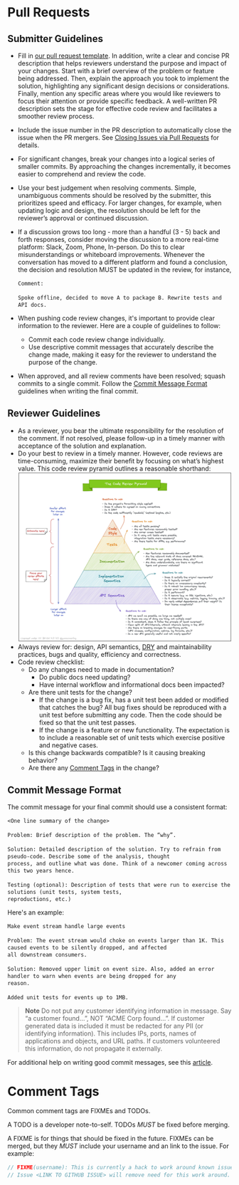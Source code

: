 # Pull Requests

## Submitter Guidelines

- Fill in [our pull request template](../../.github/PULL_REQUEST_TEMPLATE.md). In addition, write a clear and concise PR
  description that helps reviewers understand the purpose and impact of your changes. Start with a brief overview of the
  problem or feature being addressed. Then, explain the approach you took to implement the solution, highlighting any
  significant design decisions or considerations. Finally, mention any specific areas where you would like reviewers to
  focus their attention or provide specific feedback. A well-written PR description sets the stage for effective code
  review and facilitates a smoother review process.
- Include the issue number in the PR description to automatically close the issue when the PR mergers.
  See [Closing Issues via Pull Requests](https://github.blog/2013-05-14-closing-issues-via-pull-requests/) for details.
- For significant changes, break your changes into a logical series of smaller commits. By approaching the changes
  incrementally, it becomes easier to comprehend and review the code.
- Use your best judgement when resolving comments. Simple, unambiguous comments should be resolved by the submitter,
  this prioritizes speed and efficacy. For larger changes, for example, when updating logic and design, the resolution
  should be left for the reviewer’s approval or continued discussion.
- If a discussion grows too long - more than a handful (3 - 5) back and forth responses, consider moving the discussion
  to a more real-time platform: Slack, Zoom, Phone, In-person. Do this to clear misunderstandings or whiteboard
  improvements. Whenever the conversation has moved to a different platform and found a conclusion, the decision and
  resolution MUST be updated in the review, for instance,

  ```text
  Comment:

  Spoke offline, decided to move A to package B. Rewrite tests and API docs.
  ```

- When pushing code review changes, it's important to provide clear information to the reviewer. Here are a couple of
  guidelines to follow:
    - Commit each code review change individually.
    - Use descriptive commit messages that accurately describe the change made, making it easy for the reviewer to
      understand the purpose of the change.
- When approved, and all review comments have been resolved; squash commits to a single commit. Follow
  the [Commit Message Format](#commit-message-format) guidelines when writing the final commit.

## Reviewer Guidelines

- As a reviewer, you bear the ultimate responsibility for the resolution of the comment. If not resolved, please
  follow-up in a timely manner with acceptance of the solution and explanation.
- Do your best to review in a timely manner. However, code reviews are time-consuming, maximize their benefit by
  focusing on what’s highest value. This code review pyramid outlines a reasonable shorthand:
  ![Code Review Pyramid](code-review-pyramid.jpeg)
- Always review for: design, API semantics, [DRY](https://en.wikipedia.org/wiki/Don%27t_repeat_yourself) and
  maintainability practices, bugs and quality, efficiency and correctness.
- Code review checklist:
    - Do any changes need to made in documentation?
        - Do public docs need updating?
        - Have internal workflow and informational docs been impacted?
    - Are there unit tests for the change?
        - If the change is a bug fix, has a unit test been added or modified that catches the bug? All bug fixes should
          be reproduced with a unit test before submitting any code. Then the code should be fixed so that the unit test
          passes.
        - If the change is a feature or new functionality. The expectation is to include a reasonable set of unit tests
          which exercise positive and negative cases.
    - Is this change backwards compatible? Is it causing breaking behavior?
    - Are there any [Comment Tags](#comment-tags) in the change?

## Commit Message Format

The commit message for your final commit should use a consistent format:

```text
<One line summary of the change>

Problem: Brief description of the problem. The “why”.

Solution: Detailed description of the solution. Try to refrain from pseudo-code. Describe some of the analysis, thought
process, and outline what was done. Think of a newcomer coming across this two years hence.

Testing (optional): Description of tests that were run to exercise the solutions (unit tests, system tests,
reproductions, etc.)

```

Here's an example:

```text
Make event stream handle large events

Problem: The event stream would choke on events larger than 1K. This caused events to be silently dropped, and affected
all downstream consumers.

Solution: Removed upper limit on event size. Also, added an error handler to warn when events are being dropped for any
reason.

Added unit tests for events up to 1MB.
```

> **Note**
> Do not put any customer identifying information in message. Say “a customer found…”, NOT “ACME Corp found…”. If customer generated data is included it must be redacted for any PII (or identifying information). This includes IPs, ports, names of applications and objects, and URL paths. If customers volunteered this information, do not propagate it externally.

For additional help on writing good commit messages, see this [article](https://cbea.ms/git-commit/).

# Comment Tags

Common comment tags are FIXMEs and TODOs.

A TODO is a developer note-to-self. TODOs _MUST_ be fixed before merging.

A FIXME is for things that should be fixed in the future. FIXMEs can be merged, but they _MUST_ include your username and
an link to the issue. For example:

```go
// FIXME(username): This is currently a hack to work around known issue X. 
// Issue <LINK TO GITHUB ISSUE> will remove need for this work around.
```
